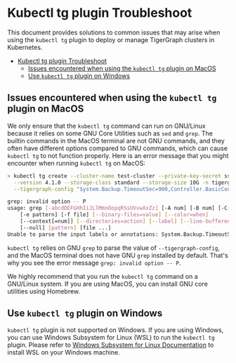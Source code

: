 # Kubectl tg plugin Troubleshoot

This document provides solutions to common issues that may arise when using the `kubectl tg` plugin to deploy or manage TigerGraph clusters in Kubernetes.

- [Kubectl tg plugin Troubleshoot](#kubectl-tg-plugin-troubleshoot)
  - [Issues encountered when using the `kubectl tg` plugin on MacOS](#issues-encountered-when-using-the-kubectl-tg-plugin-on-macos)
  - [Use `kubectl tg` plugin on Windows](#use-kubectl-tg-plugin-on-windows)


## Issues encountered when using the `kubectl tg` plugin on MacOS

We only ensure that the `kubectl tg` command can run on GNU/Linux because it relies on some GNU Core Utilities such as `sed` and `grep`.
The builtin commands in the MacOS terminal are not GNU commands, and they often have different options compared to GNU commands, which can cause `kubectl tg` to not function properly. Here is an error message that you might encounter when running `kubectl tg` on MacOS:

```bash
> kubectl tg create --cluster-name test-cluster --private-key-secret ssh-key-secret \
  --version 4.1.0 --storage-class standard --storage-size 10G -n tigergraph \
  --tigergraph-config "System.Backup.TimeoutSec=900,Controller.BasicConfig.LogConfig.LogFileMaxSizeMB=40"

grep: invalid option -- P
usage: grep [-abcdDEFGHhIiJLlMmnOopqRSsUVvwXxZz] [-A num] [-B num] [-C[num]]
    [-e pattern] [-f file] [--binary-files=value] [--color=when]
    [--context[=num]] [--directories=action] [--label] [--line-buffered]
    [--null] [pattern] [file ...]
Unable to parse the input labels or annotations: System.Backup.TimeoutSec=900,Controller.BasicConfig.LogConfig.LogFileMaxSizeMB=40. A typical example is: --pod-annotations k1=v1,k2="v2",k3='v 3',k4=\"abc,123\"
```

`kubectl tg` relies on GNU `grep` to parse the value of `--tigergraph-config`, and the MacOS terminal does not have GNU `grep` installed by default. That's why you see the error message `grep: invalid option -- P`.

We highly recommend that you run the `kubectl tg` command on a GNU/Linux system. If you are using MacOS, you can install GNU core utilities using Homebrew.

## Use `kubectl tg` plugin on Windows

`kubectl tg` plugin is not supported on Windows. If you are using Windows, you can use Windows Subsystem for Linux (WSL) to run the `kubectl tg` plugin.
Please refer to [Windows Subsystem for Linux Documentation](https://learn.microsoft.com/en-us/windows/wsl/) to install WSL on your Windows machine.
